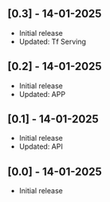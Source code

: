 
## [0.3] - 14-01-2025
- Initial release
- Updated: Tf Serving

## [0.2] - 14-01-2025
- Initial release
- Updated: APP

## [0.1] - 14-01-2025
- Initial release
- Updated: API

## [0.0] - 14-01-2025
- Initial release